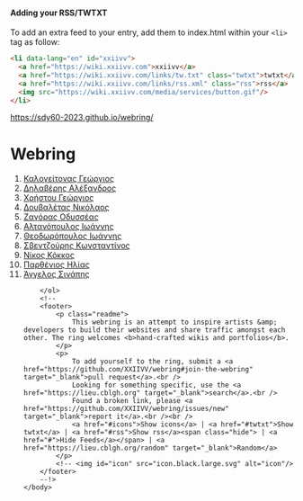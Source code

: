 #### Adding your RSS/TWTXT

To add an extra feed to your entry, add them to index.html within your `<li>` tag as follow:

```html
<li data-lang="en" id="xxiivv">
  <a href="https://wiki.xxiivv.com">xxiivv</a>
  <a href="https://wiki.xxiivv.com/links/tw.txt" class="twtxt">twtxt</a>
  <a href="https://wiki.xxiivv.com/links/rss.xml" class="rss">rss</a>
  <img src="https://wiki.xxiivv.com/media/services/button.gif"/>
</li>
```
https://sdy60-2023.github.io/webring/

# Webring
<!DOCTYPE html>
<html lang="en" id="rss">
	<head>
		<meta charset="utf-8">
		<meta name="viewport" content="width=device-width, initial-scale=1.0">
		<link rel="con" type="image/png" sizes="100x100" href="favicon.ico">
		<link rel="apple-touch-icon" type="image/png" sizes="100x100" href="favicon.ico">
	</head>
	<body id="twtxt">
		<ol id="icons">
			<li data-lang="en" id="gkalog">
				<a href="https://gkalogeitonas.github.io/online-cv/">Καλογείτονας Γεώργιος</a>
			</li>
			<li data-lang="en" id="Maurphal">
                             <a href="https://github.com/Maurphal/Maurphal/">Δηλαβέρης Αλέξανδρος</a>
			</li>
			<li data-lang="en" id="giorgos-christou">
				<a href="https://giorgos-christou.github.io/best-resume-ever/">Χρήστου Γεώργιος</a>
			</li>
			</li>
			<li data-lang="en" id="nikos7887">
				<a href="https://nikos7887.github.io/nikdouv/">Δουβαλέτας Νικόλαος</a>
			</li>
			<li data-lang="en" id="odyszagoras">
				<a href="https://github.com/odyszagoras/Odysseas-Zagoras-CV/">Ζαγόρας Οδυσσέας</a>
			</li>
			<li data-lang="en" id="std159312">
				<a href="https://std159312.github.io">Αλτανόπουλος Ιωάννης</a>
			</li>
			<li data-lang="en" id="ioannistheodoropoulos">
				<a href="https://ioannistheodoropoulos.github.io">Θεοδωρόπουλος Ιωάννης</a>
			</li>
   			<li data-lang="en" id="konssven">
				<a href="https://konssven.github.io/">Σβεντζούρης Κωνσταντίνος</a>
			</li>
                        <li data-lang="en" id="std133524">
			   <a href="https://std133524.github.io/simple-cv/"> Νίκος Κόκκος</a>
			</li>		
  			<li data-lang="en" id="iparthenios">
				<a href="https://iparthenios.github.io/online-cv/">Παρθένιος Ηλίας</a>
			</li>
   				<li data-lang="en" id="Asinapis13">
			   <a href="https://asinapis13.github.io/index.html"> Άγγελος Σινάπης</a>
			</li>	
   
		</ol>
		<!--
		<footer>
			<p class="readme">
				This webring is an attempt to inspire artists &amp; developers to build their websites and share traffic amongst each other. The ring welcomes <b>hand-crafted wikis and portfolios</b>.
			</p>
			<p>
				To add yourself to the ring, submit a <a href="https://github.com/XXIIVV/webring#join-the-webring" target="_blank">pull request</a>.<br />
				Looking for something specific, use the <a href="https://lieu.cblgh.org" target="_blank">search</a>.<br />
				Found a broken link, please <a href="https://github.com/XXIIVV/webring/issues/new" target="_blank">report it</a>.<br /><br />
				<a href="#icons">Show icons</a> | <a href="#twtxt">Show twtxt</a> | <a href="#rss">Show rss</a><span class="hide"> | <a href="#">Hide Feeds</a></span> | <a href="https://lieu.cblgh.org/random" target="_blank">Random</a>
			</p>
			<!-- <img id="icon" src="icon.black.large.svg" alt="icon"/>
		</footer>
		--!>
	</body>
</html>
